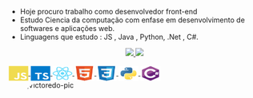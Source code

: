 - Hoje procuro trabalho como desenvolvedor front-end
- Estudo Ciencia da computação com enfase em desenvolvimento de softwares e aplicações web. 
- Linguagens que estudo : JS , Java , Python, .Net , C#.



<div align="center">
  <a href="https://github.com/Victoredo">
  <img height="180em" src="https://github-readme-stats.vercel.app/api?username=Victoredo&show_icons=true&theme=dracula&include_all_commits=true&count_private=true"/>
  <img height="180em" src="https://github-readme-stats.vercel.app/api/top-langs/?username=Victoredo&layout=compact&langs_count=7&theme=dracula"/>
</div>
  
  
  <div style="display: inline_block"><br>
  <img align="center" alt="Victoredo-Js" height="30" width="40" src="https://raw.githubusercontent.com/devicons/devicon/master/icons/javascript/javascript-plain.svg">
  <img align="center" alt="Victoredo-Ts" height="30" width="40" src="https://raw.githubusercontent.com/devicons/devicon/master/icons/typescript/typescript-plain.svg">
  <img align="center" alt="Victoredo-React" height="30" width="40" src="https://raw.githubusercontent.com/devicons/devicon/master/icons/react/react-original.svg">
  <img align="center" alt="Victoredo-HTML" height="30" width="40" src="https://raw.githubusercontent.com/devicons/devicon/master/icons/html5/html5-original.svg">
  <img align="center" alt="Victoredo-CSS" height="30" width="40" src="https://raw.githubusercontent.com/devicons/devicon/master/icons/css3/css3-original.svg">
  <img align="center" alt="Victoredo-Python" height="30" width="40" src="https://raw.githubusercontent.com/devicons/devicon/master/icons/python/python-original.svg">
  <img align="center" alt="Victoredo-Csharp" height="30" width="40" src="https://raw.githubusercontent.com/devicons/devicon/master/icons/csharp/csharp-original.svg">
  <img align="right" alt="Victoredo-pic" height="150" style="border-radius:50px;" src="<iframe src="https://giphy.com/embed/bGgsc5mWoryfgKBx1u" width="480" height="480" frameBorder="0" class="giphy-embed" allowFullScreen></iframe><p><a href="https://i.pinimg.com/originals/6a/f9/5b/6af95b7b055d530b5413dbb91bb15cf3.png">
</div>
